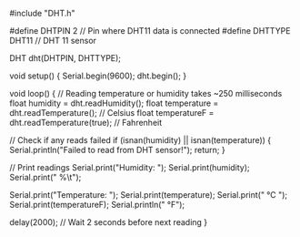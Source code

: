 #include "DHT.h"

#define DHTPIN 2       // Pin where DHT11 data is connected
#define DHTTYPE DHT11  // DHT 11 sensor

DHT dht(DHTPIN, DHTTYPE);

void setup() {
  Serial.begin(9600);
  dht.begin();
}

void loop() {
  // Reading temperature or humidity takes ~250 milliseconds
  float humidity = dht.readHumidity();
  float temperature = dht.readTemperature(); // Celsius
  float temperatureF = dht.readTemperature(true); // Fahrenheit

  // Check if any reads failed
  if (isnan(humidity) || isnan(temperature)) {
    Serial.println("Failed to read from DHT sensor!");
    return;
  }

  // Print readings
  Serial.print("Humidity: ");
  Serial.print(humidity);
  Serial.print(" %\t");

  Serial.print("Temperature: ");
  Serial.print(temperature);
  Serial.print(" °C ");
  Serial.print(temperatureF);
  Serial.println(" °F");

  delay(2000); // Wait 2 seconds before next reading
}